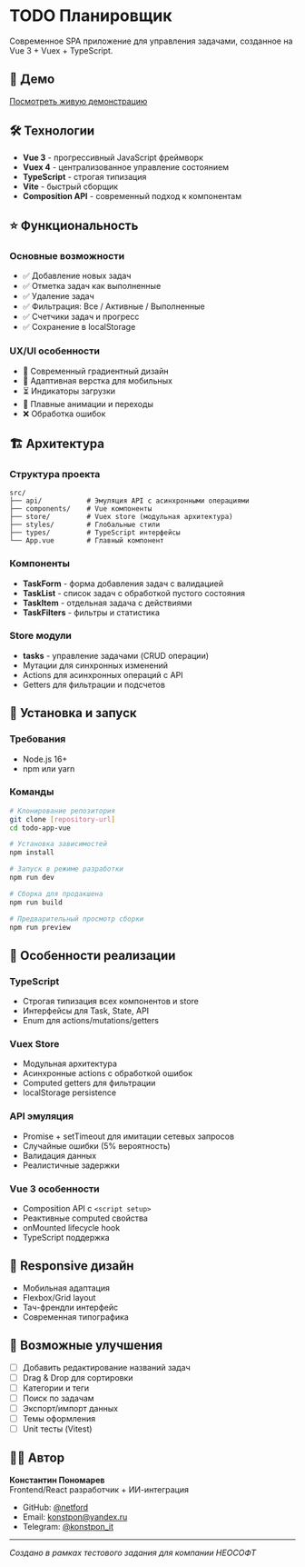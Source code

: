 # TODO Планировщик

Современное SPA приложение для управления задачами, созданное на Vue 3 + Vuex + TypeScript.

## 🚀 Демо

[Посмотреть живую демонстрацию](#) <!-- Сюда добавишь ссылку на хостинг -->

## 🛠 Технологии

- **Vue 3** - прогрессивный JavaScript фреймворк
- **Vuex 4** - централизованное управление состоянием  
- **TypeScript** - строгая типизация
- **Vite** - быстрый сборщик
- **Composition API** - современный подход к компонентам

## ⭐ Функциональность

### Основные возможности
- ✅ Добавление новых задач
- ✅ Отметка задач как выполненные
- ✅ Удаление задач
- ✅ Фильтрация: Все / Активные / Выполненные
- ✅ Счетчики задач и прогресс
- ✅ Сохранение в localStorage

### UX/UI особенности
- 🎨 Современный градиентный дизайн
- 📱 Адаптивная верстка для мобильных
- ⏳ Индикаторы загрузки
- 🔄 Плавные анимации и переходы
- ❌ Обработка ошибок

## 🏗 Архитектура

### Структура проекта
```
src/
├── api/           # Эмуляция API с асинхронными операциями
├── components/    # Vue компоненты
├── store/         # Vuex store (модульная архитектура)
├── styles/        # Глобальные стили
├── types/         # TypeScript интерфейсы
└── App.vue        # Главный компонент
```

### Компоненты
- **TaskForm** - форма добавления задач с валидацией
- **TaskList** - список задач с обработкой пустого состояния
- **TaskItem** - отдельная задача с действиями
- **TaskFilters** - фильтры и статистика

### Store модули
- **tasks** - управление задачами (CRUD операции)
- Мутации для синхронных изменений
- Actions для асинхронных операций с API
- Getters для фильтрации и подсчетов

## 🚀 Установка и запуск

### Требования
- Node.js 16+
- npm или yarn

### Команды
```bash
# Клонирование репозитория
git clone [repository-url]
cd todo-app-vue

# Установка зависимостей
npm install

# Запуск в режиме разработки
npm run dev

# Сборка для продакшена
npm run build

# Предварительный просмотр сборки
npm run preview
```

## 🎯 Особенности реализации

### TypeScript
- Строгая типизация всех компонентов и store
- Интерфейсы для Task, State, API
- Enum для actions/mutations/getters

### Vuex Store
- Модульная архитектура 
- Асинхронные actions с обработкой ошибок
- Computed getters для фильтрации
- localStorage persistence

### API эмуляция
- Promise + setTimeout для имитации сетевых запросов
- Случайные ошибки (5% вероятность)
- Валидация данных
- Реалистичные задержки

### Vue 3 особенности
- Composition API с `<script setup>`
- Реактивные computed свойства
- onMounted lifecycle hook
- TypeScript поддержка

## 📱 Responsive дизайн

- Мобильная адаптация
- Flexbox/Grid layout
- Тач-френдли интерфейс
- Современная типографика

## 🔮 Возможные улучшения

- [ ] Добавить редактирование названий задач
- [ ] Drag & Drop для сортировки
- [ ] Категории и теги
- [ ] Поиск по задачам
- [ ] Экспорт/импорт данных
- [ ] Темы оформления
- [ ] Unit тесты (Vitest)

## 👨‍💻 Автор

**Константин Пономарев**  
Frontend/React разработчик + ИИ-интеграция

- GitHub: [@netford](https://github.com/netford)
- Email: konstpon@yandex.ru
- Telegram: [@konstpon_it](https://t.me/konstpon_it)

---

*Создано в рамках тестового задания для компании НЕОСОФТ*